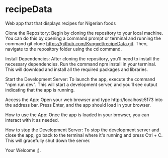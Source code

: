 # recipeData

Web app that that displays recipes for Nigerian foods

Clone the Repository: Begin by cloning the repository to your local machine. You can do this by opening a command prompt or terminal and running the command git clone https://github.com/Kvngxel/recipeData.git. Then, navigate to the repository folder using the cd command.

Install Dependencies: After cloning the repository, you'll need to install the necessary dependencies. Run the command npm install in your terminal. This will download and install all the required packages and libraries.

Start the Development Server: To launch the app, execute the command "npm run dev". This will start a development server, and you'll see output indicating that the app is running.

Access the App: Open your web browser and type http://localhost:5173 into the address bar. Press Enter, and the app should load in your browser.

How to use the App: Once the app is loaded in your browser, you can interact with it as needed. 

How to stop the Development Server: To stop the development server and close the app, go back to the terminal where it's running and press Ctrl + C. This will gracefully shut down the server.

Your Welcome ;).
